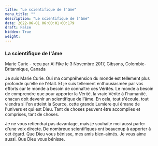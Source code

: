 ```yaml
---
title: "Le scientifique de l'âme"
menu_title: ""
description: "Le scientifique de l'âme"
date: 2022-06-01 06:00:01+00:179
draft: False
hidden: True
weight:
---
```

### La scientifique de l'âme

Marie Curie - reçu par Al Fike le 3 Novembre 2017, Gibsons, Colombie-Britannique, Canada

Je suis Marie Curie. Oui ma compréhension du monde est tellement plus profonde qu'elle ne l'était. Et je suis tellement enthousiasmée par vos efforts car le monde a besoin de connaître ces Vérités. Le monde a besoin de comprendre que pour apporter la Vérité, la vraie Vérité à l'humanité, chacun doit devenir un scientifique de l'âme. En cela, tout s'écoule, tout viendra si l'on atteint la Source, cette grande Lumière qui émane de l'univers et qui est Dieu. Tant de choses peuvent être accomplies et comprises, tant de choses.

Je ne vous retiendrai pas davantage, mais je souhaite moi aussi parler d'une voix directe. De nombreux scientifiques ont beaucoup à apporter à cet égard. Que Dieu vous bénisse, mes amis bien-aimés. Je vous aime aussi. Que Dieu vous bénisse.

